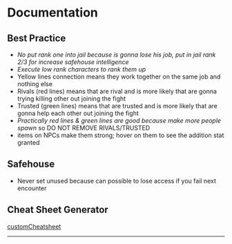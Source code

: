 # Documentation

## Best Practice

- _No put rank one into jail because is gonna lose his job, put in jail rank 2/3 for increase safehouse intelligence_
- _Execute low rank characters to rank them up_
- Yellow lines connection means they work together on the same job and nothing else
- Rivals (red lines) means that are rival and is more likely that are gonna trying killing other out joining the fight
- Trusted (green lines) means that are trusted and is more likely that are gonna help each other out joining the fight
- _Practically red lines & green lines are good because make more people spawn_ so DO NOT REMOVE RIVALS/TRUSTED
- items on NPCs make them strong; hover on them to see the addition stat granted

## Safehouse

- Never set unused because can possible to lose access if you fail next encounter

## Cheat Sheet Generator

[customCheatsheet](https://pathofexile.elrincondelexiliado.com/syndicate/?customCheatsheet=%5B1%2C2%2C1%2C2%2C3%2C3%2C1%2C1%2C2%2C2%2C2%2C2%2C2%2C2%2C1%2C2%2C2%2C0%2C0%2C2%2C2%2C3%2C2%2C3%2C3%2C1%2C2%2C2%2C3%2C2%2C1%2C2%2C3%2C3%2C3%2C2%2C0%2C2%2C2%2C3%2C2%2C3%2C3%2C1%2C2%2C2%2C3%2C2%2C2%2C2%2C2%2C3%2C3%2C3%2C0%2C1%2C2%2C3%2C3%2C3%2C3%2C2%2C2%2C2%2C1%2C2%2C2%2C2%2C2%2C1%2C2%2C1%2C0%2C1%2C1%2C1%2C1%2C3%2C1%2C1%2C1%2C1%2C1%2C1%2C1%2C1%2C1%2C1%2C1%2C1%5D)

---
